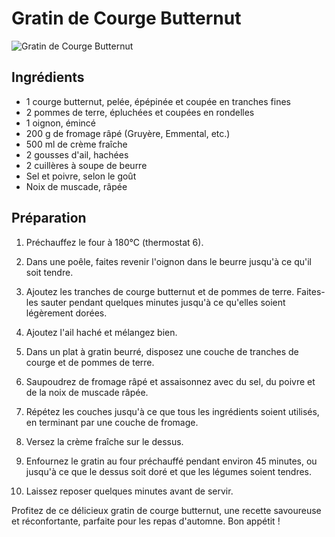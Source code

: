 # Gratin de Courge Butternut

![Gratin de Courge Butternut](/images/gratin-courge-butternut.webp)

## Ingrédients

- 1 courge butternut, pelée, épépinée et coupée en tranches fines
- 2 pommes de terre, épluchées et coupées en rondelles
- 1 oignon, émincé
- 200 g de fromage râpé (Gruyère, Emmental, etc.)
- 500 ml de crème fraîche
- 2 gousses d'ail, hachées
- 2 cuillères à soupe de beurre
- Sel et poivre, selon le goût
- Noix de muscade, râpée

## Préparation

1. Préchauffez le four à 180°C (thermostat 6).

2. Dans une poêle, faites revenir l'oignon dans le beurre jusqu'à ce qu'il soit tendre.

3. Ajoutez les tranches de courge butternut et de pommes de terre. Faites-les sauter pendant quelques minutes jusqu'à ce qu'elles soient légèrement dorées.

4. Ajoutez l'ail haché et mélangez bien.

5. Dans un plat à gratin beurré, disposez une couche de tranches de courge et de pommes de terre.

6. Saupoudrez de fromage râpé et assaisonnez avec du sel, du poivre et de la noix de muscade râpée.

7. Répétez les couches jusqu'à ce que tous les ingrédients soient utilisés, en terminant par une couche de fromage.

8. Versez la crème fraîche sur le dessus.

9. Enfournez le gratin au four préchauffé pendant environ 45 minutes, ou jusqu'à ce que le dessus soit doré et que les légumes soient tendres.

10. Laissez reposer quelques minutes avant de servir.

Profitez de ce délicieux gratin de courge butternut, une recette savoureuse et réconfortante, parfaite pour les repas d'automne. Bon appétit !